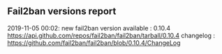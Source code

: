 ## Fail2ban versions report

2019-11-05 00:02: new fail2ban version available : 0.10.4 https://api.github.com/repos/fail2ban/fail2ban/tarball/0.10.4 changelog : https://github.com/fail2ban/fail2ban/blob/0.10.4/ChangeLog

